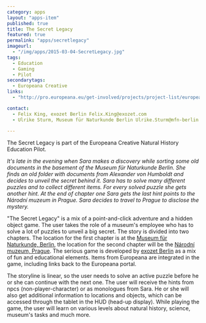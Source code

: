 ```yaml
---
category: apps
layout: "apps-item"
published: true
title: The Secret Legacy
featured: true
permalink: "apps/secretlegacy"
imageurl: 
  - "/img/apps/2015-03-04-SecretLegacy.jpg"
tags: 
  - Education
  - Gaming
  - Pilot
secondarytags: 
  - Europeana Creative
links: 
  - "http://pro.europeana.eu/get-involved/projects/project-list/europeana-creative/pilots/natural-history-education-pilots"

contact: 
  - Felix King, exozet Berlin Felix.King@exozet.com
  - Ulrike Sturm, Museum für Naturkunde Berlin Ulrike.Sturm@mfn-berlin.de
  
---
```

The Secret Legacy is part of the Europeana Creative Natural History Education Pilot.

*It's late in the evening when Sara makes a discovery while sorting some old documents in the basement of the Museum für Naturkunde Berlin. She finds an old folder with documents from Alexander von Humboldt and decides to unveil the secret behind it. Sara has to solve many different puzzles and to collect different items. For every solved puzzle she gets another hint. At the end of chapter one Sara gets the last hint points to the Národní muzeum in Prague. Sara decides to travel to Prague to disclose the mystery.*

"The Secret Legacy" is a mix of a point-and-click adventure and a hidden object game. The user takes the role of a museum's employee who has to solve a lot of puzzles to unveil a big secret. The story is divided into two chapters. The location for the first chapter is at the [Museum für Naturkunde, Berlin](http://www.naturkundemuseum-berlin.de/), the location for the second chapter will be the [Národní muzeum, Prague](http://www.nm.cz/). The serious game is developed by [exozet Berlin](http://www.exozet.com/) as a mix of fun and educational elements. Items from Europeana are integrated in the game, including links back to the Europeana portal.  

The storyline is linear, so the user needs to solve an active puzzle before he or she can continue with the next one. The user will receive the hints from npcs (non-player-character) or as monologues from Sara. He or she will also get additional information to locations and objects, which can be accessed through the tablet in the HUD (head-up display). While playing the game, the user will learn on various levels about natural history, science, museum's tasks and much more.
